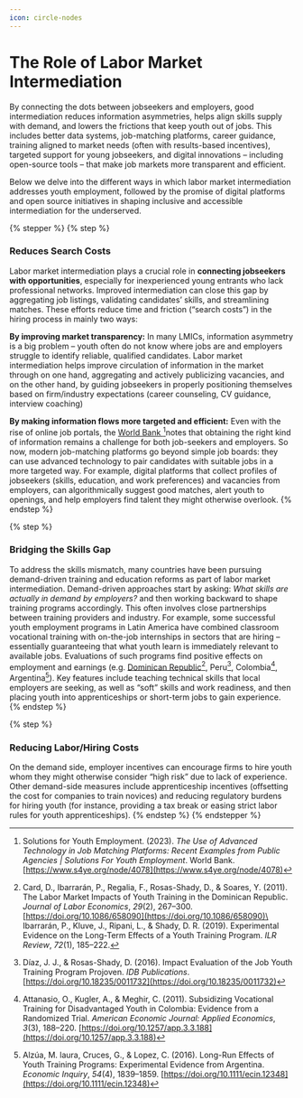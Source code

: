 ```yaml
---
icon: circle-nodes
---
```


# The Role of Labor Market Intermediation

By connecting the dots between jobseekers and employers, good intermediation reduces information asymmetries, helps align skills supply with demand, and lowers the frictions that keep youth out of jobs. This includes better data systems, job-matching platforms, career guidance, training aligned to market needs (often with results-based incentives), targeted support for young jobseekers, and digital innovations – including open-source tools – that make job markets more transparent and efficient.&#x20;

Below we delve into the different ways in which labor market intermediation addresses youth employment, followed by the promise of digital platforms and open source initiatives in shaping inclusive and accessible intermediation for the underserved.&#x20;

{% stepper %}
{% step %}
### Reduces Search Costs&#x20;

Labor market intermediation plays a crucial role in **connecting jobseekers with opportunities**, especially for inexperienced young entrants who lack professional networks. Improved intermediation can close this gap by aggregating job listings, validating candidates’ skills, and streamlining matches. These efforts reduce time and friction (“search costs”) in the hiring process in mainly two ways:&#x20;

**By improving market transparency:** In many LMICs, information asymmetry is a big problem – youth often do not know where jobs are and employers struggle to identify reliable, qualified candidates. Labor market intermediation helps improve circulation of information in the market through on one hand, aggregating and actively publicizing vacancies, and on the other hand, by guiding jobseekers in properly positioning themselves based on firm/industry expectations (career counseling, CV guidance, interview coaching) &#x20;

**By making information flows more targeted and efficient:** Even with the rise of online job portals, the [World Bank ](#user-content-fn-1)[^1]notes that obtaining the right kind of information remains a challenge for both job-seekers and employers. So now, modern job-matching platforms go beyond simple job boards: they can use advanced technology to pair candidates with suitable jobs in a more targeted way. For example, digital platforms that collect profiles of jobseekers (skills, education, and work preferences) and vacancies from employers, can algorithmically suggest good matches, alert youth to openings, and help employers find talent they might otherwise overlook.&#x20;
{% endstep %}

{% step %}
### Bridging the Skills Gap

To address the skills mismatch, many countries have been pursuing demand-driven training and education reforms as part of labor market intermediation. Demand-driven approaches start by asking: _What skills are actually in demand by employers?_ and then working backward to shape training programs accordingly. This often involves close partnerships between training providers and industry. For example, some successful youth employment programs in Latin America have combined classroom vocational training with on-the-job internships in sectors that are hiring – essentially guaranteeing that what youth learn is immediately relevant to available jobs. Evaluations of such programs find positive effects on employment and earnings (e.g. [Dominican Republic](#user-content-fn-2)[^2], Peru[^3], Colombia[^4], Argentina[^5]). Key features include teaching technical skills that local employers are seeking, as well as “soft” skills and work readiness, and then placing youth into apprenticeships or short-term jobs to gain experience.&#x20;
{% endstep %}

{% step %}
### Reducing Labor/Hiring Costs

On the demand side, employer incentives can encourage firms to hire youth whom they might otherwise consider “high risk” due to lack of experience. Other demand-side measures include apprenticeship incentives (offsetting the cost for companies to train novices) and reducing regulatory burdens for hiring youth (for instance, providing a tax break or easing strict labor rules for youth apprenticeships).
{% endstep %}
{% endstepper %}

[^1]: Solutions for Youth Employment. (2023). _The Use of Advanced Technology in Job Matching Platforms: Recent Examples from Public Agencies | Solutions For Youth Employment_. World Bank. [https://www.s4ye.org/node/4078](https://www.s4ye.org/node/4078)

[^2]: Card, D., Ibarrarán, P., Regalia, F., Rosas-Shady, D., & Soares, Y. (2011). The Labor Market Impacts of Youth Training in the Dominican Republic. _Journal of Labor Economics_, _29_(2), 267–300. [https://doi.org/10.1086/658090](https://doi.org/10.1086/658090)\
    \
    Ibarrarán, P., Kluve, J., Ripani, L., & Shady, D. R. (2019). Experimental Evidence on the Long-Term Effects of a Youth Training Program. _ILR Review_, _72_(1), 185–222.

[^3]: Díaz, J. J., & Rosas-Shady, D. (2016). Impact Evaluation of the Job Youth Training Program Projoven. _IDB Publications_. [https://doi.org/10.18235/0011732](https://doi.org/10.18235/0011732)

[^4]: Attanasio, O., Kugler, A., & Meghir, C. (2011). Subsidizing Vocational Training for Disadvantaged Youth in Colombia: Evidence from a Randomized Trial. _American Economic Journal: Applied Economics_, _3_(3), 188–220. [https://doi.org/10.1257/app.3.3.188](https://doi.org/10.1257/app.3.3.188)

[^5]: Alzúa, M. laura, Cruces, G., & Lopez, C. (2016). Long-Run Effects of Youth Training Programs: Experimental Evidence from Argentina. _Economic Inquiry_, _54_(4), 1839–1859. [https://doi.org/10.1111/ecin.12348](https://doi.org/10.1111/ecin.12348)
